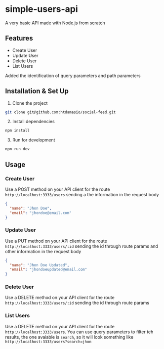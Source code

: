 # simple-users-api

A very basic API made with Node.js from scratch 

## Features
- Create User
- Update User
- Delete User
- List Users

Added the identification of query parameters and path parameters

## Installation & Set Up
1. Clone the project
```sh
git clone git@github.com:htdamasio/social-feed.git
```

2. Install dependencies
```sh
npm install
```

3. Run for development
```sh
npm run dev
```

## Usage

### Create User
Use a POST method on your API client for the route `http://localhost:3333/users` sending a the information in the request body 
```json
{
  "name": "Jhon Doe",
  "email": "jhondoe@email.com"
}
```

### Update User
Use a PUT method on your API client for the route `http://localhost:3333/users/:id` sending the id through route params and other information in the request body 
```json
{
  "name": "Jhon Doe Updated",
  "email": "jhondoeupdated@email.com"
}
```

### Delete User
Use a DELETE method on your API client for the route `http://localhost:3333/users/:id` sending the id through route params

### List Users
Use a DELETE method on your API client for the route `http://localhost:3333/users`. You can use query parameters to filter teh results, the one avaiable is `search`, so it will look something like `http://localhost:3333/users?search=jhon`
